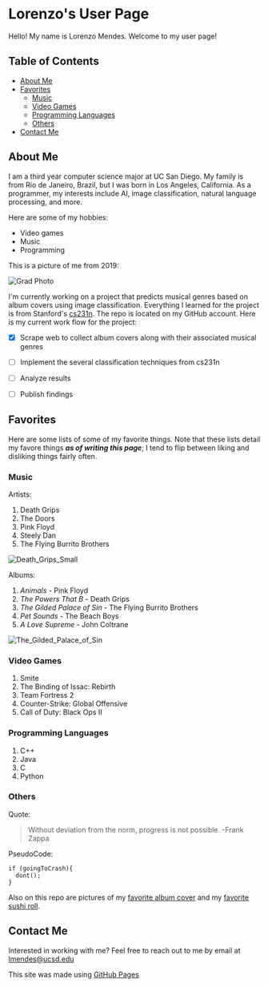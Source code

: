 # Lorenzo's User Page
Hello! My name is Lorenzo Mendes. Welcome to my user page!
## Table of Contents
- [About Me](https://github.com/lmendes14/GitHub-Pages/blob/main/index.md#about-me)
- [Favorites](https://github.com/lmendes14/GitHub-Pages/blob/main/index.md#favorites)
  - [Music](https://github.com/lmendes14/GitHub-Pages/blob/main/index.md#music)
  - [Video Games](https://github.com/lmendes14/GitHub-Pages/blob/main/index.md#video-games)
  - [Programming Languages](https://github.com/lmendes14/GitHub-Pages/blob/main/index.md#programming-languages)
  - [Others](https://github.com/lmendes14/GitHub-Pages/blob/main/index.md#others)
- [Contact Me](https://github.com/lmendes14/GitHub-Pages/blob/main/index.md#contact-me)
## About Me
 I am a third year computer science major at UC San Diego. My family is from Rio de Janeiro, Brazil, but I was born in Los Angeles, California. 
 As a programmer, my interests include AI, image classification, natural language processing, and more.
 
 Here are some of my hobbies:
 - Video games
 - Music
 - Programming

 This is a picture of me from 2019:
 
 ![Grad Photo](https://user-images.githubusercontent.com/64934250/134736747-62dd8f7e-d7f5-4ad7-aa4b-a62e29dc6671.jpg)
 
 I'm currently working on a project that predicts musical genres based on album covers using image classification. 
 Everything I learned for the project is from Stanford's [cs231n](http://cs231n.stanford.edu/). The repo is located on my GitHub account. 
 Here is my current work flow for the project:
 - [x] Scrape web to collect album covers along with their associated musical genres
 - [ ] Implement the several classification techniques from cs231n
 - [ ] Analyze results
 - [ ] Publish findings

 
## Favorites

Here are some lists of some of my favorite things. Note that these lists detail my favore things ***as of writing this page***; 
I tend to flip between liking and disliking things fairly often.

### Music
Artists:
1. Death Grips
2. The Doors
3. Pink Floyd
4. Steely Dan
5. The Flying Burrito Brothers

![Death_Grips_Small](https://user-images.githubusercontent.com/64934250/134737525-8bb3ea5a-657e-4bf3-94e4-059905748f98.jpeg)


Albums:
1. _Animals_ - Pink Floyd
2. _The Powers That B_ - Death Grips
3. _The Gilded Palace of Sin_ - The Flying Burrito Brothers
4. _Pet Sounds_ - The Beach Boys
5. _A Love Supreme_ - John Coltrane

![The_Gilded_Palace_of_Sin](https://user-images.githubusercontent.com/64934250/134737166-690998ba-59c7-488e-9c86-f593a6ec76e8.jpeg)


### Video Games
1. Smite
2. The Binding of Issac: Rebirth
3. Team Fortress 2
4. Counter-Strike: Global Offensive
5. Call of Duty: Black Ops II

### Programming Languages
1. C++
2. Java
3. C
4. Python

### Others

Quote:
> Without deviation from the norm, progress is not possible. -Frank Zappa

PseudoCode:
```
if (goingToCrash){
  dont();
}
```
Also on this repo are pictures of my [favorite album cover](/tree/Images/Favorite_Album_Cover) and my [favorite sushi roll](/tree/Images/Favorite_Sushi_Roll).
## Contact Me
Interested in working with me? Feel free to reach out to me by email at lmendes@ucsd.edu

This site was made using [GitHub Pages](https://pages.github.com/)
